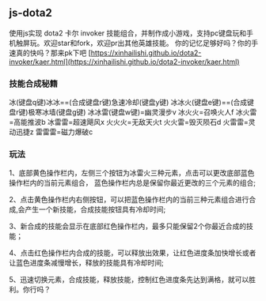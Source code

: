 ## js-dota2 
使用js实现 dota2 卡尔 invoker 技能组合，并制作成小游戏，支持pc键盘玩和手机触屏玩。欢迎star和fork，欢迎pr出其他英雄技能。
你的记忆足够好吗？你的手速真的快吗？那来pk下吧 [https://xinhailishi.github.io/dota2-invoker/kaer.html](https://xinhailishi.github.io/dota2-invoker/kaer.html)

### 技能合成秘籍

冰(键盘q键)冰冰==(合成键盘r键)急速冷却(键盘y键)
冰冰火(键盘e键)==(合成键盘r键)极寒冰墙(键盘g键)
冰冰雷(键盘w键)=幽灵漫步v
冰火火=召唤火人f
冰火雷=高能推波b
冰雷雷=超速飓风x
火火火=无敌天火t
火火雷=毁灭陨石d
火雷雷=灵动迅捷z
雷雷雷=磁力爆破c

### 玩法

1、底部黄色操作栏内，左侧三个按钮为冰雷火三种元素，点击可以更改底部蓝色操作栏内的当前元素组合， 蓝色操作栏内总是保留你最近更改的三个元素的组合;

2、点击黄色操作栏内右侧按钮，可以把蓝色操作栏内的当前三种元素组合进行合成,会产生一个新技能，合成技能按钮具有冷却时间;

3、新合成的技能会显示在底部红色操作栏内，最多只能保留2个你最近合成的技能；

4、点击红色操作栏内合成的技能，可以释放出效果，让红色进度条加快增长或者让蓝色进度条减慢增长，释放的技能具有冷却时间;

5、迅速切换元素，合成技能，释放技能，控制红色进度条先达到满格，就可以胜利。你行吗？



